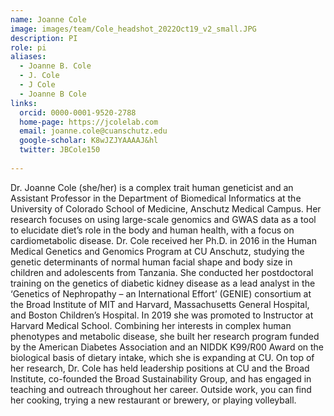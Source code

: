 ```yaml
---
name: Joanne Cole
image: images/team/Cole_headshot_2022Oct19_v2_small.JPG
description: PI
role: pi
aliases:
  - Joanne B. Cole
  - J. Cole
  - J Cole
  - Joanne B Cole
links:
  orcid: 0000-0001-9520-2788
  home-page: https://jcolelab.com
  email: joanne.cole@cuanschutz.edu
  google-scholar: K8wJZJYAAAAJ&hl
  twitter: JBCole150
  
---
```


Dr. Joanne Cole (she/her) is a complex trait human geneticist and an Assistant Professor in the Department of Biomedical Informatics at the University of Colorado School of Medicine, Anschutz Medical Campus. Her research focuses on using large-scale genomics and GWAS data as a tool to elucidate diet’s role in the body and human health, with a focus on cardiometabolic disease. Dr. Cole received her Ph.D. in 2016 in the Human Medical Genetics and Genomics Program at CU Anschutz, studying the genetic determinants of normal human facial shape and body size in children and adolescents from Tanzania. She conducted her postdoctoral training on the genetics of diabetic kidney disease as a lead analyst in the ‘Genetics of Nephropathy – an International Effort’ (GENIE) consortium at the Broad Institute of MIT and Harvard, Massachusetts General Hospital, and Boston Children’s Hospital. In 2019 she was promoted to Instructor at Harvard Medical School. Combining her interests in complex human phenotypes and metabolic disease, she built her research program funded by the American Diabetes Association and an NIDDK K99/R00 Award on the biological basis of dietary intake, which she is expanding at CU. On top of her research, Dr. Cole has held leadership positions at CU and the Broad Institute, co-founded the Broad Sustainability Group, and has engaged in teaching and outreach throughout her career. Outside work, you can find her cooking, trying a new restaurant or brewery, or playing volleyball.
